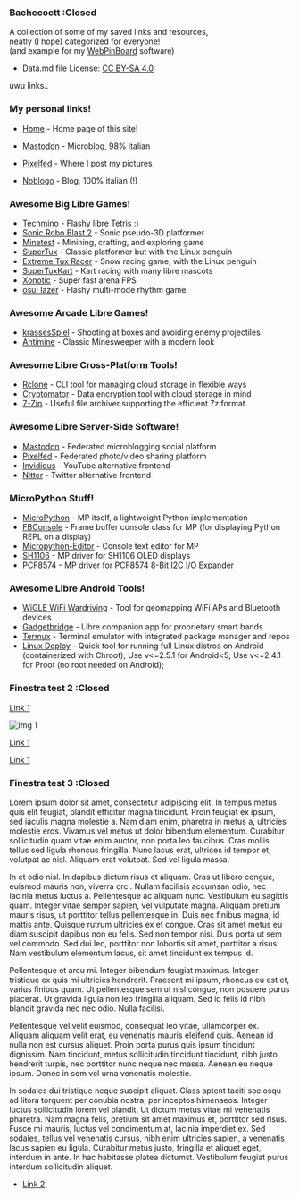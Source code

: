 ### Bachecoctt :Closed

A collection of some of my saved links and resources,  
neatly (I hope) categorized for everyone!  
(and example for my [WebPinBoard](https://gitlab.com/octospacc/WebPinBoard) software)

- Data.md file License: [CC BY-SA 4.0](https://creativecommons.org/licenses/by-sa/4.0)

uwu links..


### My personal links!

- [Home](../) - Home page of this site!

- [Mastodon](https://mastodon.uno/@octo) - Microblog, 98% italian  
- [Pixelfed](https://pixelfed.uno/@octo) - Where I post my pictures  
- [Noblogo](https://noblogo.org/loli-documentatrice) - Blog, 100% italian (!)  


### Awesome Big Libre Games!
- [Techmino](https://github.com/26F-Studio/Techmino) - Flashy libre Tetris :)  
- [Sonic Robo Blast 2](https://www.srb2.org) - Sonic pseudo-3D platformer  
- [Minetest](https://www.minetest.net) - Minining, crafting, and exploring game  
- [SuperTux](https://www.supertux.org) - Classic platformer but with the Linux penguin  
- [Extreme Tux Racer](https://sourceforge.net/projects/extremetuxracer) - Snow racing game, with the Linux penguin  
- [SuperTuxKart](https://supertuxkart.net) - Kart racing with many libre mascots  
- [Xonotic](https://xonotic.org) - Super fast arena FPS  
- [osu! lazer](https://github.com/ppy/osu) - Flashy multi-mode rhythm game  


### Awesome Arcade Libre Games!
- [krassesSpiel](https://f-droid.org/packages/com.autismprime.krassesSpiel) - Shooting at boxes and avoiding enemy projectiles  
- [Antimine](https://f-droid.org/packages/dev.lucanlm.antimine) - Classic Minesweeper with a modern look  


### Awesome Libre Cross-Platform Tools!
- [Rclone](https://rclone.org) - CLI tool for managing cloud storage in flexible ways  
- [Cryptomator](https://cryptomator.org) - Data encryption tool with cloud storage in mind  
- [7-Zip](https://www.7-zip.org) - Useful file archiver supporting the efficient 7z format  


### Awesome Libre Server-Side Software!
- [Mastodon](https://github.com/mastodon/mastodon) - Federated microblogging social platform  
- [Pixelfed](https://github.com/pixelfed/pixelfed) - Federated photo/video sharing platform  
- [Invidious](https://github.com/iv-org/invidious) - YouTube alternative frontend  
- [Nitter](https://github.com/zedeus/nitter) - Twitter alternative frontend  


### MicroPython Stuff!
- [MicroPython](https://micropython.org) - MP itself, a lightweight Python implementation  
- [FBConsole](https://github.com/boochow/FBConsole) - Frame buffer console class for MP (for displaying Python REPL on a display)  
- [Micropython-Editor](https://github.com/robert-hh/Micropython-Editor) - Console text editor for MP  
- [SH1106](https://github.com/robert-hh/SH1106) - MP driver for SH1106 OLED displays  
- [PCF8574](https://github.com/mcauser/micropython-pcf8574) - MP driver for PCF8574 8-Bit I2C I/O Expander  


### Awesome Libre Android Tools!
- [WiGLE WiFi Wardriving](https://f-droid.org/packages/net.wigle.wigleandroid) - Tool for geomapping WiFi APs and Bluetooth devices  
- [Gadgetbridge](https://f-droid.org/packages/nodomain.freeyourgadget.gadgetbridge) - Libre companion app for proprietary smart bands  
- [Termux](https://f-droid.org/packages/com.termux) - Terminal emulator with integrated package manager and repos  
- [Linux Deploy](https://github.com/meefik/linuxdeploy) - Quick tool for running full Linux distros on Android (containerized with Chroot); Use v<=2.5.1 for Android<5; Use v<=2.4.1 for Proot (no root needed on Android);  


### Finestra test 2 :Closed
[Link 1](example.com)

![Img 1](https://i.imgur.com/5bdkMlg.gif)

[Link 1](example.com)

[Link 1](example.com)


### Finestra test 3 :Closed
Lorem ipsum dolor sit amet, consectetur adipiscing elit. In tempus metus quis elit feugiat, blandit efficitur magna tincidunt. Proin feugiat ex ipsum, sed iaculis magna molestie a. Nam diam enim, pharetra in metus a, ultricies molestie eros. Vivamus vel metus ut dolor bibendum elementum. Curabitur sollicitudin quam vitae enim auctor, non porta leo faucibus. Cras mollis tellus sed ligula rhoncus fringilla. Nunc lacus erat, ultrices id tempor et, volutpat ac nisl. Aliquam erat volutpat. Sed vel ligula massa.

In et odio nisl. In dapibus dictum risus et aliquam. Cras ut libero congue, euismod mauris non, viverra orci. Nullam facilisis accumsan odio, nec lacinia metus luctus a. Pellentesque ac aliquam nunc. Vestibulum eu sagittis quam. Integer vitae semper sapien, vel vulputate magna. Aliquam pretium mauris risus, ut porttitor tellus pellentesque in. Duis nec finibus magna, id mattis ante. Quisque rutrum ultricies ex et congue. Cras sit amet metus eu diam suscipit dapibus non eu felis. Sed non tempor nisi. Duis porta ut sem vel commodo. Sed dui leo, porttitor non lobortis sit amet, porttitor a risus. Nam vestibulum elementum lacus, sit amet tincidunt ex tempus id.

Pellentesque et arcu mi. Integer bibendum feugiat maximus. Integer tristique ex quis mi ultricies hendrerit. Praesent mi ipsum, rhoncus eu est et, varius finibus quam. Ut pellentesque sem ut nisl congue, non posuere purus placerat. Ut gravida ligula non leo fringilla aliquam. Sed id felis id nibh blandit gravida nec nec odio. Nulla facilisi.

Pellentesque vel velit euismod, consequat leo vitae, ullamcorper ex. Aliquam aliquam velit erat, eu venenatis mauris eleifend quis. Aenean id nulla non est cursus aliquet. Proin porta purus quis ipsum tincidunt dignissim. Nam tincidunt, metus sollicitudin tincidunt tincidunt, nibh justo hendrerit turpis, nec porttitor nunc neque nec massa. Aenean eu neque ipsum. Donec in sem vel urna venenatis molestie.

In sodales dui tristique neque suscipit aliquet. Class aptent taciti sociosqu ad litora torquent per conubia nostra, per inceptos himenaeos. Integer luctus sollicitudin lorem vel blandit. Ut dictum metus vitae mi venenatis pharetra. Nam magna felis, pretium sit amet maximus et, porttitor sed risus. Fusce mi mauris, luctus vel condimentum at, lacinia imperdiet ex. Sed sodales, tellus vel venenatis cursus, nibh enim ultricies sapien, a venenatis lacus sapien eu ligula. Curabitur metus justo, fringilla et aliquet eget, interdum in ante. In hac habitasse platea dictumst. Vestibulum feugiat purus interdum sollicitudin aliquet.

- [Link 2](example.com)
